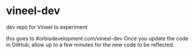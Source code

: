 # vineel-dev
dev repo for Vineel to experiment

this goes to #orbisdevelopment.com/vineel-dev
Once you update the code in GitHub, allow up to a few minutes for the new code to be reflected. 
